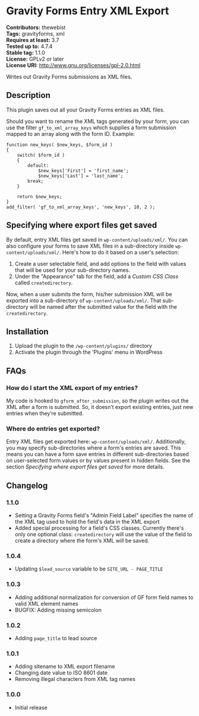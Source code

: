 # Gravity Forms Entry XML Export #
**Contributors:** thewebist  
**Tags:** gravityforms, xml  
**Requires at least:** 3.7  
**Tested up to:** 4.7.4  
**Stable tag:** 1.1.0  
**License:** GPLv2 or later  
**License URI:** http://www.gnu.org/licenses/gpl-2.0.html  

Writes out Gravity Forms submissions as XML files.

## Description ##

This plugin saves out all your Gravity Forms entries as XML files.

Should you want to rename the XML tags generated by your form, you can use the filter `gf_to_xml_array_keys` which supplies a form submission mapped to an array along with the form ID. Example:

```
function new_keys( $new_keys, $form_id )
{
    switch( $form_id )
    {
        default:
            $new_keys['First'] = 'first_name';
            $new_keys['Last'] = 'last_name';
        break;
    }
    
    return $new_keys;
}
add_filter( 'gf_to_xml_array_keys', 'new_keys', 10, 2 );
```

## Specifying where export files get saved ##

By default, entry XML files get saved in `wp-content/uploads/xml/`. You can also configure your forms to save XML files in a sub-directory inside `wp-content/uploads/xml/`. Here's how to do it based on a user's selection:

1. Create a user selectable field, and add options to the field with values that will be used for your sub-directory names.
2. Under the "Appearance" tab for the field, add a *Custom CSS Class* called `createdirectory`.

Now, when a user submits the form, his/her submission XML will be exported into a sub-directory of `wp-content/uploads/xml/`. That sub-directory will be named after the submitted value for the field with the `createdirectory`.

## Installation ##

1. Upload the plugin to the `/wp-content/plugins/` directory
2. Activate the plugin through the 'Plugins' menu in WordPress

## FAQs ##

### How do I start the XML export of my entries? ###

My code is hooked to `gform_after_submission`, so the plugin writes out the XML after a form is submitted. So, it doesn’t export existing entries, just new entries when they’re submitted.

### Where do entries get exported? ###

Entry XML files get exported here: `wp-content/uploads/xml/`. Additionally, you may specify sub-directories where a form's entries are saved. This means you can have a form save entries in different sub-directories based on user-selected form values or by values present in hidden fields. See the section *Specifying where export files get saved* for more details.

## Changelog ##

### 1.1.0 ###
* Setting a Gravity Forms field's "Admin Field Label" specifies the name of the XML tag used to hold the field's data in the XML export
* Added special processing for a field's CSS classes. Currently there's only one optional class: `createdirectory` will use the value of the field to create a directory where the form's XML will be saved.

### 1.0.4 ###
* Updating `$lead_source` variable to be `SITE_URL - PAGE_TITLE`

### 1.0.3 ###
* Adding additional normalization for conversion of GF form field names to valid XML element names
* BUGFIX: Adding missing semicolon

### 1.0.2 ###
* Adding `page_title` to lead source

### 1.0.1 ###
* Adding sitename to XML export filename
* Changing date value to ISO 8601 date
* Removing illegal characters from XML tag names

### 1.0.0 ###
* Initial release

